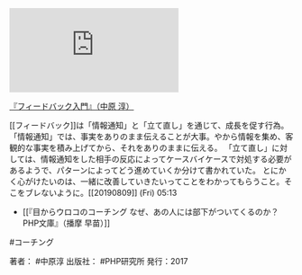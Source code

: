 [![](https://gyazo.com/7b21ecc4ad39801a4c352cccc4d48886.img)](http://amzn.to/2MMSAjG)

[『フィードバック入門』（中原 淳）](https://amzn.to/2MMSAjG)

[[フィードバック]]は「情報通知」と「立て直し」を通じて、成長を促す行為。
「情報通知」では、事実をありのまま伝えることが大事。やから情報を集め、客観的な事実を積み上げてから、それをありのままに伝える。
「立て直し」に対しては、情報通知をした相手の反応によってケースバイケースで対処する必要があるようで、パターンによってどう進めていくか分けて書かれていた。
とにかく心がけたいのは、一緒に改善していきたいってことをわかってもらうこと。そこをブレないように。[[20190809]] (Fri) 05:13
- [[『目からウロコのコーチング なぜ、あの人には部下がついてくるのか？ PHP文庫』（播摩 早苗）]]

#コーチング

著者： #中原淳
出版社： #PHP研究所
発行：2017

